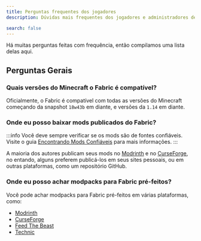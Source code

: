 ```yaml
---
title: Perguntas frequentes dos jogadores
description: Dúvidas mais frequentes dos jogadores e administradores de servidor sobre o Fabric.

search: false
---
```


Há muitas perguntas feitas com frequência, então compilamos uma lista delas aqui.

## Perguntas Gerais

### Quais versões do Minecraft o Fabric é compatível?

Oficialmente, o Fabric é compatível com todas as versões do Minecraft começando da snapshot `18w43b` em diante, e versões da `1.14` em diante.

### Onde eu posso baixar mods publicados do Fabric?

:::info
Você deve sempre verificar se os mods são de fontes confiáveis. Visite o guia [Encontrando Mods Confiáveis](./finding-mods) para mais informações.
:::

A maioria dos autores publicam seus mods no [Modrinth](https://modrinth.com/mods?g=categories:%27fabric%27) e no [CurseForge](https://www.curseforge.com/minecraft/search?class=mc-mods&gameVersionTypeId=4), no entando, alguns preferem publicá-los em seus sites pessoais, ou em outras plataformas, como um repositório GitHub.

### Onde eu posso achar modpacks para Fabric pré-feitos?

Você pode achar modpacks para Fabric pré-feitos em várias plataformas, como:

- [Modrinth](https://modrinth.com/modpacks?g=categories:%27fabric%27)
- [CurseForge](https://www.curseforge.com/minecraft/search?class=modpacks&gameVersionTypeId=4)
- [Feed The Beast](https://www.feed-the-beast.com/ftb-app)
- [Technic](https://www.technicpack.net/modpacks)
